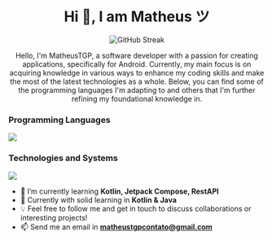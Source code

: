 <h1 align="center">Hi 👋, I am Matheus ツ</h1>

<p align="center"><img src="https://streak-stats.demolab.com?user=matheustgp&theme=youtube-dark&hide_border=true&mode=weekly&card_width=800&background=EB545400" alt="GitHub Streak" /></p>

<p align="center">
    Hello, I'm MatheusTGP, a software developer with a passion for creating applications, specifically for Android. Currently, my main focus is on acquiring knowledge in various ways to enhance my coding skills and make the most of the latest technologies as a whole.
    Below, you can find some of the programming languages I'm adapting to and others that I'm further refining my foundational knowledge in.
</p>

<h3>Programming Languages</h3>
<p>
  <a href="https://skillicons.dev">
    <img src="https://skillicons.dev/icons?i=java,python,kotlin,bash,c#" />
  </a>
</p>

<h3>Technologies and Systems</h3>
<p>
  <a href="https://skillicons.dev">
    <img src="https://skillicons.dev/icons?i=linux,ubuntu,windows,androidstudio,figma" />
  </a>
</p>

- 🌱 I’m currently learning **Kotlin, Jetpack Compose, RestAPI**
- 📒 Currently with solid learning in **Kotlin & Java**
- 💡 Feel free to follow me and get in touch to discuss collaborations or interesting projects!
- 📫 Send me an email in **matheustgpcontato@gmail.com**

